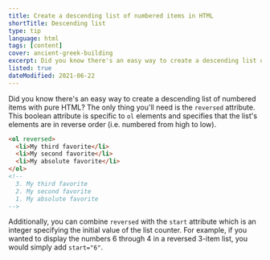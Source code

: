 ```yaml
---
title: Create a descending list of numbered items in HTML
shortTitle: Descending list
type: tip
language: html
tags: [content]
cover: ancient-greek-building
excerpt: Did you know there's an easy way to create a descending list of numbered items with pure HTML? Learn how with this handy tip.
listed: true
dateModified: 2021-06-22
---
```


Did you know there's an easy way to create a descending list of numbered items with pure HTML? The only thing you'll need is the `reversed` attribute. This boolean attribute is specific to `ol` elements and specifies that the list's elements are in reverse order (i.e. numbered from high to low).

```html
<ol reversed>
  <li>My third favorite</li>
  <li>My second favorite</li>
  <li>My absolute favorite</li>
</ol>
<!--
  3. My third favorite
  2. My second favorite
  1. My absolute favorite
-->
```

Additionally, you can combine `reversed` with the `start` attribute which is an integer specifying the initial value of the list counter. For example, if you wanted to display the numbers 6 through 4 in a reversed 3-item list, you would simply add `start="6"`.
